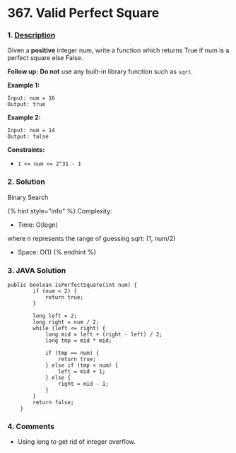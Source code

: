 # 367. Valid Perfect Square

### 1. [Description](https://leetcode.com/problems/valid-perfect-square/)

Given a **positive** integer num, write a function which returns True if num is a perfect square else False.

**Follow up:** **Do not** use any built-in library function such as `sqrt`.

**Example 1:**

```text
Input: num = 16
Output: true
```

**Example 2:**

```text
Input: num = 14
Output: false
```

**Constraints:**

* `1 <= num <= 2^31 - 1`



### 2. Solution

Binary Search

{% hint style="info" %}
Complexity:

* Time: O\(logn\)

where n represents the range of guessing sqrt: \(1, num/2\)

* Space: O\(1\)
{% endhint %}



### 3. JAVA Solution

```text
public boolean isPerfectSquare(int num) {
        if (num < 2) {
            return true;
        }
        
        long left = 2;
        long right = num / 2;
        while (left <= right) {
            long mid = left + (right - left) / 2;
            long tmp = mid * mid;
            
            if (tmp == num) {
                return true;
            } else if (tmp < num) {
                left = mid + 1;
            } else {
                right = mid - 1;
            }
        }
        return false;
    }
```

### 

### 4. Comments

* Using long to get rid of integer overflow.

